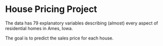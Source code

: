 # House Pricing Project

The data has 79 explanatory variables describing (almost) every aspect of residential homes in Ames, Iowa. 

The goal is to predict the sales price for each house.
